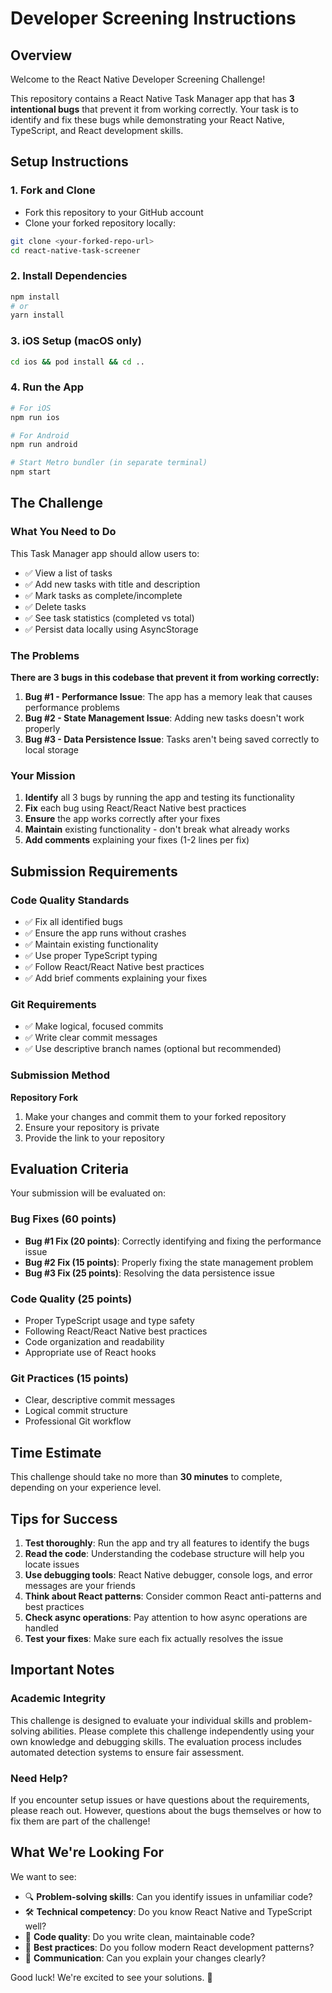 # Developer Screening Instructions

## Overview

Welcome to the React Native Developer Screening Challenge! 

This repository contains a React Native Task Manager app that has **3 intentional bugs** that prevent it from working correctly. Your task is to identify and fix these bugs while demonstrating your React Native, TypeScript, and React development skills.

## Setup Instructions

### 1. Fork and Clone
- Fork this repository to your GitHub account
- Clone your forked repository locally:
```bash
git clone <your-forked-repo-url>
cd react-native-task-screener
```

### 2. Install Dependencies
```bash
npm install
# or
yarn install
```

### 3. iOS Setup (macOS only)
```bash
cd ios && pod install && cd ..
```

### 4. Run the App
```bash
# For iOS
npm run ios

# For Android  
npm run android

# Start Metro bundler (in separate terminal)
npm start
```

## The Challenge

### What You Need to Do

This Task Manager app should allow users to:
- ✅ View a list of tasks
- ✅ Add new tasks with title and description
- ✅ Mark tasks as complete/incomplete
- ✅ Delete tasks
- ✅ See task statistics (completed vs total)
- ✅ Persist data locally using AsyncStorage

### The Problems

**There are 3 bugs in this codebase that prevent it from working correctly:**

1. **Bug #1 - Performance Issue**: The app has a memory leak that causes performance problems
2. **Bug #2 - State Management Issue**: Adding new tasks doesn't work properly
3. **Bug #3 - Data Persistence Issue**: Tasks aren't being saved correctly to local storage

### Your Mission

1. **Identify** all 3 bugs by running the app and testing its functionality
2. **Fix** each bug using React/React Native best practices
3. **Ensure** the app works correctly after your fixes
4. **Maintain** existing functionality - don't break what already works
5. **Add comments** explaining your fixes (1-2 lines per fix)

## Submission Requirements

### Code Quality Standards
- ✅ Fix all identified bugs
- ✅ Ensure the app runs without crashes
- ✅ Maintain existing functionality
- ✅ Use proper TypeScript typing
- ✅ Follow React/React Native best practices
- ✅ Add brief comments explaining your fixes

### Git Requirements
- ✅ Make logical, focused commits
- ✅ Write clear commit messages
- ✅ Use descriptive branch names (optional but recommended)

### Submission Method

**Repository Fork**
1. Make your changes and commit them to your forked repository
2. Ensure your repository is private
3. Provide the link to your repository

## Evaluation Criteria

Your submission will be evaluated on:

### Bug Fixes (60 points)
- **Bug #1 Fix (20 points)**: Correctly identifying and fixing the performance issue
- **Bug #2 Fix (15 points)**: Properly fixing the state management problem
- **Bug #3 Fix (25 points)**: Resolving the data persistence issue

### Code Quality (25 points)
- Proper TypeScript usage and type safety
- Following React/React Native best practices
- Code organization and readability
- Appropriate use of React hooks

### Git Practices (15 points)
- Clear, descriptive commit messages
- Logical commit structure
- Professional Git workflow

## Time Estimate

This challenge should take no more than **30 minutes** to complete, depending on your experience level.

## Tips for Success

1. **Test thoroughly**: Run the app and try all features to identify the bugs
2. **Read the code**: Understanding the codebase structure will help you locate issues
3. **Use debugging tools**: React Native debugger, console logs, and error messages are your friends
4. **Think about React patterns**: Consider common React anti-patterns and best practices
5. **Check async operations**: Pay attention to how async operations are handled
6. **Test your fixes**: Make sure each fix actually resolves the issue

## Important Notes

### Academic Integrity
This challenge is designed to evaluate your individual skills and problem-solving abilities. Please complete this challenge independently using your own knowledge and debugging skills. The evaluation process includes automated detection systems to ensure fair assessment.

### Need Help?
If you encounter setup issues or have questions about the requirements, please reach out. However, questions about the bugs themselves or how to fix them are part of the challenge!

## What We're Looking For

We want to see:
- 🔍 **Problem-solving skills**: Can you identify issues in unfamiliar code?
- 🛠️ **Technical competency**: Do you know React Native and TypeScript well?
- 📝 **Code quality**: Do you write clean, maintainable code?
- 🔄 **Best practices**: Do you follow modern React development patterns?
- 💬 **Communication**: Can you explain your changes clearly?

Good luck! We're excited to see your solutions. 🚀 